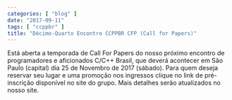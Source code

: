 ```yaml
---
categories: [ "blog" ]
date: "2017-09-11"
tags: [ "ccppbr" ]
title: "Décimo-Quarto Encontro CCPPBR CFP (Call for Papers)"
---
```

Está aberta a temporada de Call For Papers do nosso próximo encontro
de programadores e aficionados C/C++ Brasil, que deverá acontecer em
São Paulo (capital) dia 25 de Novembro de 2017 (sábado). Para quem
deseja reservar seu lugar e uma promoção nos ingressos clique no link
de pré-inscrição disponível no site do grupo. Mais detalhes serão 
atualizados no nosso site.
